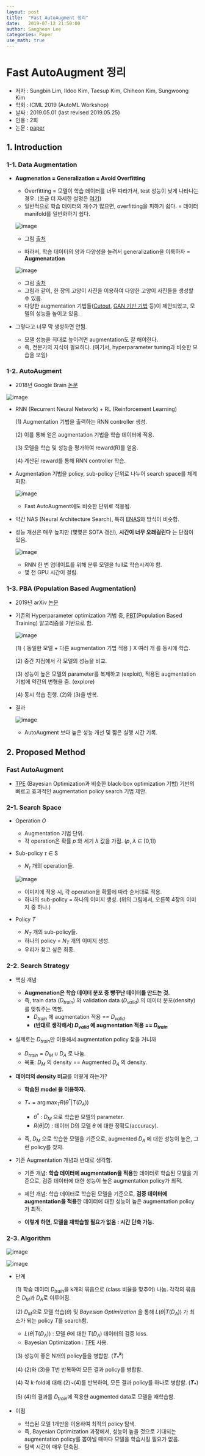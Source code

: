 ```yaml
---
layout: post
title:  "Fast AutoAugment 정리"
date:   2019-07-12 21:50:00
author: Sangheon Lee
categories: Paper
use_math: true
---
```


# Fast AutoAugment 정리
- 저자 : Sungbin Lim, Ildoo Kim, Taesup Kim, Chiheon Kim, Sungwoong Kim
- 학회 : ICML 2019 (AutoML Workshop)
- 날짜 : 2019.05.01 (last revised 2019.05.25)
- 인용 : 2회
- 논문 : [paper](https://arxiv.org/pdf/1905.00397.pdf)

## 1. Introduction
### 1-1. Data Augmentation
- **Augmenation = Generalization = Avoid Overfitting**
  - Overfitting = 모델이 학습 데이터를 너무 따라가서, test 성능이 낮게 나타나는 경우. (조금 더 자세한 설명은 [여기](https://pod3275.github.io/paper/2019/05/30/Dropout.html))
  - 일반적으로 학습 데이터의 개수가 많으면, overfitting을 피하기 쉽다. = 데이터 manifold를 일반화하기 쉽다.

  ![image](https://user-images.githubusercontent.com/26705935/61942756-06e3d480-afd5-11e9-92b2-53867c7b72ca.png)

  - 그림 [출처](https://hackernoon.com/memorizing-is-not-learning-6-tricks-to-prevent-overfitting-in-machine-learning-820b091dc42)

  - 따라서, 학습 데이터의 양과 다양성을 늘려서 generalization을 이룩하자 = **Augmenatation**

  ![image](https://user-images.githubusercontent.com/26705935/61942967-67731180-afd5-11e9-8e07-9ab7cd0705a3.png)

  - 그림 [출처](https://www.kakaobrain.com/blog/64)
  - 그림과 같이, 한 장의 고양이 사진을 이용하여 다양한 고양이 사진들을 생성할 수 있음.
  - 다양한 augmentation 기법들([Cutout](https://arxiv.org/pdf/1708.04552.pdf), [GAN 기반 기법](https://arxiv.org/pdf/1803.01229.pdf) 등)이 제안되었고, 모델의 성능을 높이고 있음.

- 그렇다고 너무 막 생성하면 안됨.
  - 모델 성능을 최대로 높이려면 augmentation도 잘 해야한다.
  - 즉, 전문가의 지식이 필요하다. (여기서, hyperparameter tuning과 비슷한 모습을 보임)

### 1-2. AutoAugment
- 2018년 Google Brain [논문](https://arxiv.org/pdf/1805.09501.pdf)

![image](https://user-images.githubusercontent.com/26705935/61943777-27ad2980-afd7-11e9-8a16-d6d4a7ac192a.png)

- RNN (Recurrent Neural Network) + RL (Reinforcement Learning)

  (1) Augmentation 기법을 출력하는 RNN controller 생성.

  (2) 이를 통해 얻은 augmentation 기법을 학습 데이터에 적용.

  (3) 모델을 학습 및 성능을 평가하여 reward(R)를 얻음.

  (4) 계산된 reward를 통해 RNN controller 학습.

- Augmentation 기법을 policy, sub-policy 단위로 나누어 search space를 체계화함.

  ![image](https://user-images.githubusercontent.com/26705935/61944104-d9e4f100-afd7-11e9-815f-ef55113a9ac4.png)

  - Fast AutoAugment에도 비슷한 단위로 적용됨.

- 약간 NAS (Neural Architecture Search), 특히 [ENAS](https://arxiv.org/pdf/1802.03268.pdf)와 방식이 비슷함.
- 성능 개선은 매우 높지만 (몇몇은 SOTA 갱신), **시간이 너무 오래걸린다** 는 단점이 있음.

  ![image](https://user-images.githubusercontent.com/26705935/61944699-457b8e00-afd9-11e9-85d1-bbf46f956048.png)

  - RNN 한 번 업데이트를 위해 분류 모델을 full로 학습시켜야 함.
  - 몇 천 GPU 시간이 걸림.

### 1-3. PBA (Population Based Augmentation)
- 2019년 arXiv [논문](https://arxiv.org/pdf/1905.05393.pdf)
- 기존의 Hyperparameter optimization 기법 중, [PBT](https://pod3275.github.io/paper/2019/03/19/PBT.html)(Population Based Training) 알고리즘을 기반으로 함.

  ![image](https://user-images.githubusercontent.com/26705935/51183079-8d777500-1913-11e9-958e-b26d1f285c6f.png)

  (1) { 동일한 모델 + 다른 augmentation 기법 적용 } X 여러 개 를 동시에 학습.

  (2) 중간 지점에서 각 모델의 성능을 비교.

  (3) 성능이 높은 모델의 parameter를 복제하고 (exploit), 적용된 augmentation 기법에 약간의 변형을 줌. (explore)

  (4) 동시 학습 진행. (2)와 (3)을 반복.

- 결과

  ![image](https://user-images.githubusercontent.com/26705935/61946652-23383f00-afde-11e9-8798-d4b9f018f7eb.png)

  - AutoAugment 보다 높은 성능 개선 및 짧은 실행 시간 기록.

## 2. Proposed Method
### Fast AutoAugment
- [TPE](https://papers.nips.cc/paper/4443-algorithms-for-hyper-parameter-optimization.pdf) (Bayesian Optimization과 비슷한 black-box optimization 기법) 기반의 빠르고 효과적인 augmentation policy search 기법 제안.

### 2-1. Search Space
- Operation *O*
  - Augmentation 기법 단위.
  - 각 operation은 확률 *p* 와 세기 $\lambda$ 값을 가짐. (*p*, $\lambda$ $\in$ [0,1])

- Sub-policy $\tau$ $\in$ S
  - $N_\tau$ 개의 operation들.

  ![image](https://user-images.githubusercontent.com/26705935/61947495-449a2a80-afe0-11e9-9dc0-a737071e794a.png)

  - 이미지에 적용 시, 각 operation을 확률에 따라 순서대로 적용.
  - 하나의 sub-policy = 하나의 이미지 생성. (위의 그림에서, 오른쪽 4장의 이미지 중 하나.)

- Policy $T$
  - $N_T$ 개의 sub-policy들.
  - 하나의 policy = $N_T$ 개의 이미지 생성.
  - 우리가 찾고 싶은 최종.

### 2-2. Search Strategy
- 핵심 개념
  - **Augmenation은 학습 데이터 분포 중 빵꾸난 데이터를 만드는 것.**
  - 즉, train data ($D_{train}$) 와 validation data ($D_{valid}$) 의 데이터 분포(density)를 맞춰주는 역할.
    - $D_{train}$ 에 augmentation 적용 == $D_{valid}$
    - **(반대로 생각해서) $D_{valid}$ 에 augmentation 적용 == $D_{train}$**

- 실제로는 $D_{train}$만 이용해서 augmentation policy 찾을 거니까
  - $D_{train} = D_M \cup D_A$ 로 나눔.
  - 목표: $D_M$ 의 density == Augmented $D_A$ 의 density.

- **데이터의 density 비교**를 어떻게 하는가?
  - **학습된 model 을 이용하자.**
  - $T_* = \arg\max_{T}{R(\theta^{*} \vert T(D_{A}))}$
    - $\theta^{*}$ : $D_M$ 으로 학습한 모델의 parameter.
    - $R(\theta \vert D)$ : 데이터 D의 모델 $\theta$ 에 대한 정확도(accuracy).

  - 즉, $D_M$ 으로 학습한 모델을 기준으로, augmented $D_{A}$ 에 대한 성능이 높은, 그런 policy를 찾자.

- 기존 Augmentation 개념과 반대로 생각함.
  - 기존 개념: **학습 데이터에 augmentation을 적용**한 데이터로 학습된 모델을 기준으로, 검증 데이터에 대한 성능이 높은 augmentation policy가 최적.
  - 제안 개념: 학습 데이터로 학습된 모델을 기준으로, **검증 데이터에 augmentation을 적용**한 데이터에 대한 성능이 높은 augmentation policy가 최적.

  - **이렇게 하면, 모델을 재학습할 필요가 없음 : 시간 단축 가능.**

### 2-3. Algorithm

  ![image](https://user-images.githubusercontent.com/26705935/61948934-2cc4a580-afe4-11e9-9d8d-f3b311189bfc.png)

  ![image](https://user-images.githubusercontent.com/26705935/61948960-3f3edf00-afe4-11e9-9948-4ab5472ba92b.png)

- 단계

  (1) 학습 데이터 $D_{train}$을 k개의 묶음으로 (class 비율을 맞추어) 나눔. 각각의 묶음은 $D_M$과 $D_A$로 이루어짐.

  (2) $D_M$으로 모델 학습($\theta$) 및 *Bayesian Optimization* 을 통해 $L(\theta \vert T(D_{A}))$ 가 최소가 되는 policy $T$를 search함.

    - $L(\theta \vert T(D_{A}))$ : 모델 $\theta$에 대한 $T(D_{A})$ 데이터의 검증 loss.
    - Bayesian Optimization : [TPE](https://papers.nips.cc/paper/4443-algorithms-for-hyper-parameter-optimization.pdf) 사용.

  (3) 성능이 좋은 N개의 policy들을 병합함. (**$T_*^{k}$**)

  (4) (2)와 (3)을 T번 반복하여 모든 결과 policy를 병합함.

  (4) 각 k-fold에 대해 (2)~(4)를 반복하여, 모든 결과 policy를 하나로 병합함. (**$T_*$**)

  (5) (4)의 결과를 $D_{train}$에 적용한 augmented data로 모델을 재학습함.

- 이점
  - 학습된 모델 1개만을 이용하여 최적의 policy 탐색.
  - 즉, Bayesian Optimization 과정에서, 성능이 높을 것으로 기대되는 augmentation policy를 뽑아낼 때마다 모델을 학습시킬 필요가 없음.
  - 탐색 시간이 매우 단축됨.
